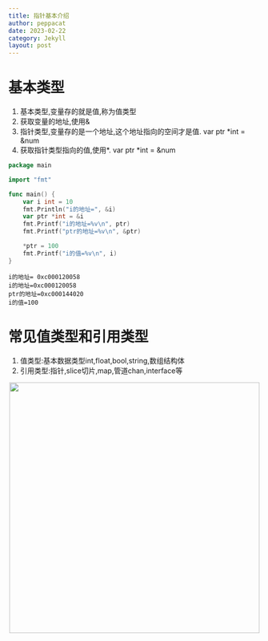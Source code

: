 ```yaml
---
title: 指针基本介绍
author: peppacat
date: 2023-02-22
category: Jekyll
layout: post
---
```


# 基本类型
1. 基本类型,变量存的就是值,称为值类型
2. 获取变量的地址,使用&
3. 指针类型,变量存的是一个地址,这个地址指向的空间才是值. var ptr *int = &num
4. 获取指针类型指向的值,使用*. var ptr *int = &num

```go
package main

import "fmt"

func main() {
	var i int = 10
	fmt.Println("i的地址=", &i)
	var ptr *int = &i
	fmt.Printf("i的地址=%v\n", ptr)
	fmt.Printf("ptr的地址=%v\n", &ptr)

	*ptr = 100
	fmt.Printf("i的值=%v\n", i)
}
```
```
i的地址= 0xc000120058
i的地址=0xc000120058
ptr的地址=0xc000144020
i的值=100
```

# 常见值类型和引用类型
1. 值类型:基本数据类型int,float,bool,string,数组结构体
2. 引用类型:指针,slice切片,map,管道chan,interface等

<div align="center"><img src="https://peppacat.github.io/go.note/assets/pointer.png" width="500px"></div>
